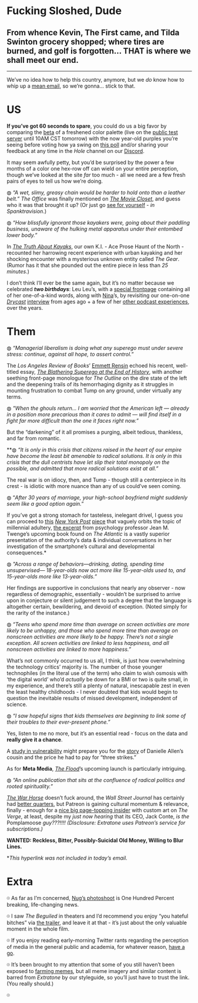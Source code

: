 # Fucking Sloshed, Dude

## From whence Kevin, The First came, and Tilda Swinton grocery shopped; where tires are burned, and golf is forgotten… THAT is where we shall meet our end.
----------

We’ve no idea how to help this country, anymore, but we *do* know how to whip up a [mean email](http://bit.ly/thetone16), so we’re gonna… stick to that.

# US

**If you’ve got 60 seconds to spare**, you could do us a big favor by comparing the [beta](http://bit.ly/peachtonept) of a freshened color palette (live on the [public test server](http://extratone.com/drakesville) until 10AM CST tomorrow) with the now year-old purples you’re seeing before voting how ya swing on [this poll](http://bit.ly/peachpoll) and/or sharing your feedback at any time in the *Hole* channel on our [Discord](http://bit.ly/extratone).

It may seem awfully petty, but you’d be surprised by the power a few months of a color one hex-row off can wield on your entire perception, though we’ve looked at the site *far* too much - all we need are a few fresh pairs of eyes to tell us how we’re doing.

◍ *“A wet, slimy, greasy chain would be harder to hold onto than a leather belt.”*
*The Office* was finally mentioned on [*The Movie Closet*](http://bit.ly/moviecloset47), and guess who it was that brought it up? (Or just go [see for yourself](http://bit.ly/moviecloset47yt) - *in Spanktravision*.)

◍ *“How blissfully ignorant those kayakers were, going about their paddling business, unaware of the hulking metal apparatus under their entombed lower body.”*

In [*The Truth About Kayaks*](http://bit.ly/kayaktruth), our own K.I. - Ace Prose Haunt of the North - recounted her harrowing recent experience with urban kayaking and her shocking encounter with a mysterious unknown entity called *The Gear*. (Rumor has it that she pounded out the entire piece in less than *25 minutes*.)

I don’t think I’ll ever be the same again, but it’s no matter because we celebrated ***two birthdays***: Leu Leu’s, with a [special frontpage](http://bit.ly/elebirt) containing all of her one-of-a-kind words, along with [Nina](https://twitter.com/isyallonline)’s, by revisiting our one-on-one [*Drycast*](http://bit.ly/ninterview) [interview](http://bit.ly/ninterview) from ages ago + a few of her [other podcast experiences](http://www.extratone.com/tag/nina/), over the years.

# Them

◍ *“Managerial liberalism is doing what any superego must under severe stress: continue, against all hope, to assert control.”*

The *Los Angeles Review of Books*’ [Emmett Rensin](https://twitter.com/emmettrensin) echoed his recent, well-titled essay, [*The Blathering Superego at the End of History*](https://lareviewofbooks.org/article/the-blathering-superego-at-the-end-of-history/), with another seething front-page monologue for *The Outline* on the dire state of the left and the deepening trails of its hemorrhaging dignity as it struggles in mounting frustration to combat Tump on any ground, under virtually any terms.

◍ *"When the ghouls return… I am worried that the American left — already in a position more precarious than it cares to admit — will find itself in a fight far more difficult than the one it faces right now.”*

But the “darkening” of it all promises a purging, albeit tedious, thankless, and far from romantic.

**◍ *“It is only in this crisis that citizens raised in the heart of our empire have become the least bit amenable to radical solutions. It is only in this crisis that the dull centrists have let slip their total monopoly on the possible, and admitted that more radical solutions exist at all.”* 

The real war is on idiocy, then, and Tump - though still a centerpiece in its crest - is idiotic with more nuance than any of us could’ve seen coming.

◍ “*After 30 years of marriage, your high-school boyfriend might suddenly seem like a good option again.”*

If you’ve got a strong stomach for tasteless, inelegant drivel, I guess you can proceed to [this](http://nypost.com/2017/07/29/why-millennials-cheat-less-than-their-parents/) [*New York Post*](http://nypost.com/2017/07/29/why-millennials-cheat-less-than-their-parents/) [piece](http://nypost.com/2017/07/29/why-millennials-cheat-less-than-their-parents/) that vaguely orbits the topic of millennial adultery, [the excerpt](https://www.theatlantic.com/magazine/archive/2017/09/has-the-smartphone-destroyed-a-generation/534198/) from psychology professor Jean M. Twenge’s upcoming book found on *The Atlantic* is a vastly superior presentation of the authority’s data & individual conversations in her investigation of the smartphone’s cultural and developmental consequences.*

◍ *"Across a range of behaviors—drinking, dating, spending time unsupervised— 18-year-olds now act more like 15-year-olds used to, and 15-year-olds more like 13-year-olds.”*

Her findings are supportive in conclusions that nearly any observer - now regardless of demographic, essentially - wouldn’t be surprised to arrive upon in conjecture or silent judgement to such a degree that the language is altogether certain, bewildering, and devoid of exception. (Noted simply for the rarity of the instance.)

◍ *“Teens who spend more time than average on screen activities are more likely to be unhappy, and those who spend more time than average on nonscreen activities are more likely to be happy. There’s not a single exception. All screen activities are linked to less happiness, and all nonscreen activities are linked to more happiness.”*

What’s not commonly occurred to us all, I think, is just how overwhelming the technology critics’ majority is. The number of those younger technophiles (in the literal use of the term) who claim to wish osmosis with ‘the digital world’ who’d *actually* be down for a BMI or two is quite small, in my experience, and there’s still a plenty of natural, inescapable zest in even the least healthy childhoods - I never doubted that kids would begin to question the inevitable results of missed development, independent of science.

◍ *“I saw hopeful signs that kids themselves are beginning to link some of their troubles to their ever-present phone.”*

Yes, listen to me no more, but it’s an essential read - focus on the data and **really give it a chance**.

A [study in vulnerability](https://computerlab.io/2017/07/17/a-critique-of-vulnerability/) might prepare you for the [story](http://www.newyorker.com/magazine/2017/07/24/the-life-of-a-south-central-statistic) of Danielle Allen’s cousin and the price he had to pay for “three strikes.”

As for **Meta Media**, [*The Flood*](http://thefloodmag.com/)’s upcoming launch is particularly intriguing.

◍ *“An online publication that sits at the confluence of radical politics and rooted spirituality.”*

[*The War Horse*](http://www.niemanlab.org/2017/08/after-blowing-the-lid-off-of-the-marines-united-scandal-the-war-horse-wants-to-improve-journalism-on-veterans-and-trauma/) doesn’t fuck around, the *Wall Street Journal* has certainly had [better quarters](https://www.cjr.org/criticism/politico-wsj-trump-transcript.php), but Patreon is gaining cultural momentum & relevance, finally - enough for a [nice big page-topping insider](https://www.patreon.com/posts/verge-does-13640130) with custom art on *The Verge*, at least, despite my *just now hearing* that its CEO, Jack Conte, *is the* Pomplamoose *guy???!!!!*
*(Disclosure: Extratone uses Patreon’s service for subscriptions.)*

**WANTED: Reckless, Bitter, Possibly-Suicidal Old Money, Willing to Blur Lines.**
 
 **This hyperlink was not included in today’s email.*

# Extra

⌾ As far as I’m concerned, [Nug’s photoshoot](https://www.instagram.com/p/BXV2hLAgibm/) is One Hundred Percent breaking, life-changing news. 

⌾ I saw *The Beguiled* in theaters and I’d recommend you enjoy “you hateful bitches” via [the trailer](https://youtu.be/iBoLK5z_FHo), and leave it at that - it’s just about the only valuable moment in the whole film.

⌾ If you enjoy reading early-morning Twitter rants regarding the perception of media in the general public and academia, for whatever reason, [have a go](https://twitter.com/FickleCrux/status/894152496972804096).

⌾ It’s been brought to my attention that some of you still haven’t been exposed to [farming memes](https://www.facebook.com/AgricultureBanterPage/), but all meme imagery and similar content is barred from *Extratone* by our styleguide, so you’ll just have to trust the link. (You really should.)

⌾

